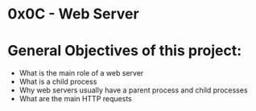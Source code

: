 # 0x0C - Web Server

# General Objectives of this project:
- What is the main role of a web server
- What is a child process
- Why web servers usually have a parent process and child processes
- What are the main HTTP requests
